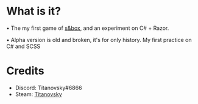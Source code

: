# What is it?
• The my first game of [s&box](https://sbox.facepunch.com/about/), and an experiment on C# + Razor. 

• Alpha version is old and broken, it's for only history. My first practice on C# and SCSS

# Credits
- Discord: Titanovsky#6866
- Steam: [Titanovsky](https://steamcommunity.com/id/titanovsky/)
